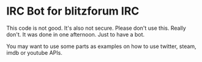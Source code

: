 # IRC Bot for blitzforum IRC

This code is not good. It's also not secure. Please don't use this. Really don't.
It was done in one afternoon. Just to have a bot.

You may want to use some parts as examples on how to use twitter, steam, imdb or youtube APIs.